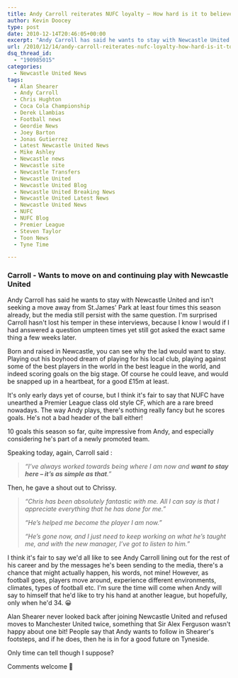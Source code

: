 ```yaml
---
title: Andy Carroll reiterates NUFC loyalty – How hard is it to believe?
author: Kevin Doocey
type: post
date: 2010-12-14T20:46:05+00:00
excerpt: "Andy Carroll has said he wants to stay with Newcastle United and isn't seeking a move away from St.James' Park at least four times .."
url: /2010/12/14/andy-carroll-reiterates-nufc-loyalty-how-hard-is-it-to-believe/
dsq_thread_id:
  - "190985015"
categories:
  - Newcastle United News
tags:
  - Alan Shearer
  - Andy Carroll
  - Chris Hughton
  - Coca Cola Championship
  - Derek Llambias
  - Football news
  - Geordie News
  - Joey Barton
  - Jonas Gutierrez
  - Latest Newcastle United News
  - Mike Ashley
  - Newcastle news
  - Newcastle site
  - Newcastle Transfers
  - Newcastle United
  - Newcastle United Blog
  - Newcastle United Breaking News
  - Newcastle United Latest News
  - Newcastle United News
  - NUFC
  - NUFC Blog
  - Premier League
  - Steven Taylor
  - Toon News
  - Tyne Time

---
```

### Carroll - Wants to move on and continuing play with Newcastle United

Andy Carroll has said he wants to stay with Newcastle United and isn't seeking a move away from St.James' Park at least four times this season already, but the media still persist with the same question. I'm surprised Carroll hasn't lost his temper in these interviews, because I know I would if I had answered a question umpteen times yet still got asked the exact same thing a few  weeks later.

Born and raised in Newcastle, you can see why the lad would want to stay. Playing out his boyhood dream of playing for his local club, playing against some of the best players in the world in the best league in the world, and indeed scoring goals on the big stage. Of course he could leave, and would be snapped up in a heartbeat, for a good £15m at least.

It's only early days yet of course, but I think it's fair to say that NUFC have unearthed a Premier League class old style CF, which are a rare breed nowadays. The way Andy plays, there's nothing really fancy but he scores goals. He's not a bad header of the ball either!

10 goals this season so far, quite impressive from Andy, and especially considering he's part of a newly promoted team.

Speaking today, again, Carroll said :

> _“I’ve always worked towards being where I am now and **want to stay here – it’s as simple as that**.”_

Then, he gave a shout out to Chrissy.

> _“Chris has been absolutely fantastic with me. All I can say is that I appreciate everything that he has done for me.”_
>
> _“He’s helped me become the player I am now.”_
>
> _“He’s gone now, and I just need to keep working on what he’s taught me, and with the new manager, I’ve got to listen to him.”_

I think it's fair to say we'd all like to see Andy Carroll lining out for the rest of his career and by the messages he's been sending to the media, there's a chance that might actually happen, his words, not mine! However, as football goes, players move around, experience different environments, climates, types of football etc. I'm sure the time will come when Andy will say to himself that he'd like to try his hand at another league, but hopefully, only when he'd 34. 😀

Alan Shearer never looked back after joining Newcastle United and refused moves to Manchester United twice, something that Sir Alex Ferguson wasn't happy about one bit! People say that Andy wants to follow in Shearer's footsteps, and if he does, then he is in for a good future on Tyneside.

Only time can tell though I suppose?

Comments welcome 🙂
